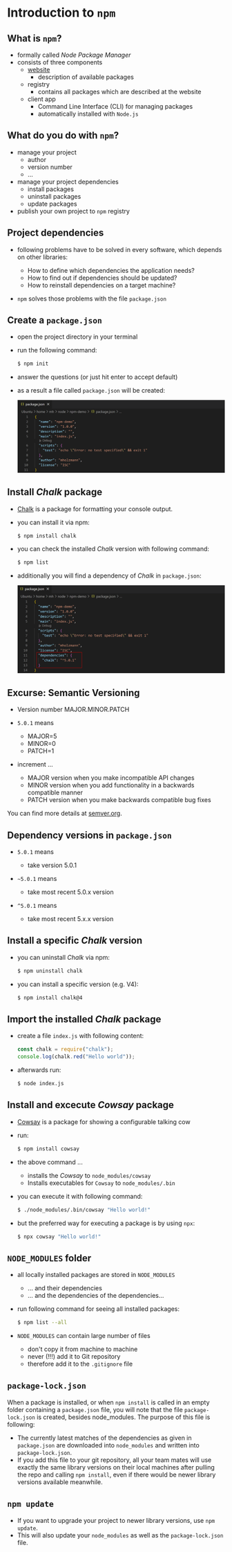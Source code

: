 # Introduction to `npm`

## What is `npm`?

- formally called _Node Package Manager_
- consists of three components
  - [website](https://www.npmjs.com)
    - description of available packages
  - registry
    - contains all packages which are described at the website
  - client app
    - Command Line Interface (CLI) for managing packages
    - automatically installed with `Node.js`

## What do you do with `npm`?

- manage your project
  - author
  - version number
  - …
- manage your project dependencies
  - install packages
  - uninstall packages
  - update packages
- publish your own project to `npm` registry

## Project dependencies

- following problems have to be solved in every software, which depends on other libraries:

  - How to define which dependencies the application needs?
  - How to find out if dependencies should be updated?
  - How to reinstall dependencies on a target machine?

- `npm` solves those problems with the file `package.json`

## Create a `package.json`

- open the project directory in your terminal

- run the following command:

  ```bash
  $ npm init
  ```

- answer the questions (or just hit enter to accept default)

- as a result a file called `package.json` will be created:

  ![img](pics/package-json.png)

## Install _Chalk_ package

- [Chalk](https://www.npmjs.com/package/chalk) is a package for formatting your console output.

- you can install it via npm:

  ```bash
  $ npm install chalk
  ```

- you can check the installed _Chalk_ version with following command:

  ```bash
  $ npm list
  ```

- additionally you will find a dependency of _Chalk_ in `package.json`:

  ![img](pics/package-json-with-chalk.png)

## Excurse: Semantic Versioning

- Version number MAJOR.MINOR.PATCH
- `5.0.1` means

  - MAJOR=5
  - MINOR=0
  - PATCH=1

- increment …
  - MAJOR version when you make incompatible API changes
  - MINOR version when you add functionality in a backwards compatible manner
  - PATCH version when you make backwards compatible bug fixes

You can find more details at [semver.org](semver.org).

## Dependency versions in `package.json`

- `5.0.1` means

  - take version 5.0.1

- `~5.0.1` means

  - take most recent 5.0.x version

- `^5.0.1` means
  - take most recent 5.x.x version

## Install a specific _Chalk_ version

- you can uninstall *Chalk* via npm:

  ```bash
  $ npm uninstall chalk
  ```

- you can install a specific version (e.g. V4):

  ```bash
  $ npm install chalk@4
  ```

## Import the installed _Chalk_ package

- create a file `index.js` with following content:

  ```javascript
  const chalk = require("chalk");
  console.log(chalk.red("Hello world"));
  ```

- afterwards run:

  ```bash
  $ node index.js
  ```

## Install and excecute _Cowsay_ package

- [Cowsay](https://www.npmjs.com/package/cowsay) is a package for showing a configurable talking cow

- run:

  ```bash
  $ npm install cowsay
  ```

- the above command ...

  - installs the _Cowsay_ to `node_modules/cowsay`
  - Installs executables for `Cowsay` to `node_modules/.bin`

- you can execute it with following command:

  ```bash
  $ ./node_modules/.bin/cowsay "Hello world!"
  ```

- but the preferred way for executing a package is by using `npx`:

  ```bash
  $ npx cowsay "Hello world!"
  ```

## `NODE_MODULES` folder

- all locally installed packages are stored in `NODE_MODULES`

  - ... and their dependencies
  - … and the dependencies of the dependencies...

- run following command for seeing all installed packages:

  ```bash
  $ npm list --all
  ```

- `NODE_MODULES` can contain large number of files

  - don't copy it from machine to machine
  - never (!!!) add it to Git repository
  - therefore add it to the `.gitignore` file

## `package-lock.json`

When a package is installed, or when `npm install` is called in an empty folder containing a `package.json` file, you will note that the file `package-lock.json` is created, besides node_modules.
The purpose of this file is following:

- The currently latest matches of the dependencies as given in `package.json` are downloaded into `node_modules` and written into `package-lock.json`.
- If you add this file to your git repository, all your team mates will use exactly the same library versions on their local machines after pulling the repo and calling `npm install`, even if there would be newer library versions available meanwhile.

## `npm update`

- If you want to upgrade your project to newer library versions, use `npm update`. 
- This will also update your `node_modules` as well as the `package-lock.json` file.

